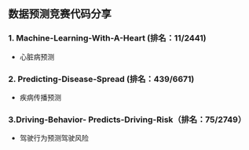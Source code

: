## 数据预测竞赛代码分享

### 1. Machine-Learning-With-A-Heart (排名：11/2441)
- 心脏病预测

### 2. Predicting-Disease-Spread (排名：439/6671)
- 疾病传播预测

### 3.Driving-Behavior- Predicts-Driving-Risk（排名：75/2749）
- 驾驶行为预测驾驶风险

